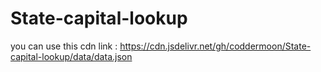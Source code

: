 # State-capital-lookup

you can use this cdn link : https://cdn.jsdelivr.net/gh/coddermoon/State-capital-lookup/data/data.json
